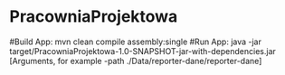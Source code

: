 # PracowniaProjektowa
#Build App: mvn clean compile assembly:single
#Run App:  java -jar target/PracowniaProjektowa-1.0-SNAPSHOT-jar-with-dependencies.jar [Arguments, for example -path ./Data/reporter-dane/reporter-dane]

